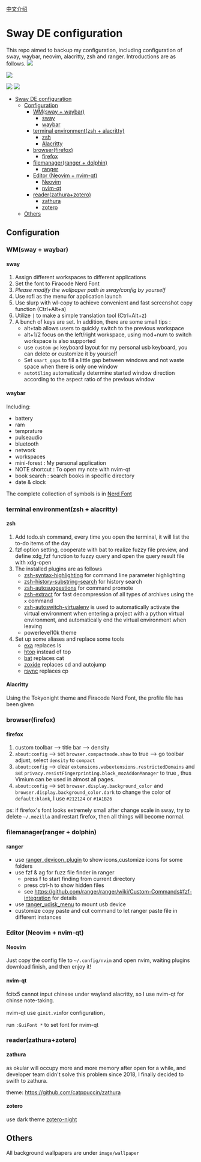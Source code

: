[中文介绍](README-zh.md)

# Sway DE configuration

This repo aimed to backup my configuration, including configuration of sway, waybar, neovim, alacritty, zsh and ranger. Introductions are as follows.
![](image/first.png)

![](image/second.png)

![](image/neovim-dashboard.png)
![](image/neovim.png)

<!--toc:start-->
- [Sway DE configuration](#sway-de-configuration)
  - [Configuration](#configuration)
    - [WM(sway + waybar)](#wmsway-waybar)
      - [sway](#sway)
      - [waybar](#waybar)
    - [terminal environment(zsh + alacritty)](#terminal-environmentzsh-alacritty)
      - [zsh](#zsh)
      - [Alacritty](#alacritty)
    - [browser(firefox)](#browserfirefox)
      - [firefox](#firefox)
    - [filemanager(ranger + dolphin)](#filemanagerranger-dolphin)
      - [ranger](#ranger)
    - [Editor (Neovim + nvim-qt)](#editor-neovim-nvim-qt)
      - [Neovim](#neovim)
      - [nvim-qt](#nvim-qt)
    - [reader(zathura+zotero)](#readerzathurazotero)
      - [zathura](#zathura)
      - [zotero](#zotero)
  - [Others](#others)
<!--toc:end-->

## Configuration

### WM(sway + waybar)

#### sway

1. Assign different workspaces to different applications
2. Set the font to Firacode Nerd Font
3. _Please modify the wallpaper path in sway/config by yourself_
4. Use rofi as the menu for application launch
5. Use slurp with wl-copy to achieve convenient and fast screenshot copy function (Ctrl+Alt+a)
6. Utilize `|` to make a simple translation tool (Ctrl+Alt+z)
7. A bunch of keys are set. In addition, there are some small tips :
   - alt+tab allows users to quickly switch to the previous workspace
   - alt+1/2 focus on the left/right workspace, using mod+num to switch workspace is also supported
   - use `custom-pc` keyboard layout for my personal usb keyboard, you can delete or customize it by yourself
   - Set `smart_gaps` to fill a little gap between windows and not waste space when there is only one window
   - `autotiling` automatically determine started window direction according to the aspect ratio of the previous window

#### waybar

Including:

- battery
- ram
- temprature
- pulseaudio
- bluetooth
- network
- workspaces
- mini-forest : My personal application
- NOTE shortcut : To open my note with nvim-qt
- book search : search books in specific directory
- date & clock

The complete collection of symbols is in [Nerd Font](https://www.nerdfonts.com/cheat-sheet)

### terminal environment(zsh + alacritty)

#### zsh

1. Add todo.sh command, every time you open the terminal, it will list the to-do items of the day
2. fzf option setting, cooperate with bat to realize fuzzy file preview, and define xdg_fzf function to fuzzy query and open the query result file with xdg-open
3. The installed plugins are as follows
   - [zsh-syntax-highlighting](https://github.com/zsh-users/zsh-syntax-highlighting) for command line parameter highlighting
   - [zsh-history-substring-search](https://github.com/zsh-users/zsh-history-substring-search) for history search
   - [zsh-autosuggestions](https://github.com/zsh-users/zsh-autosuggestions) for command promote
   - [zsh-extract](https://github.com/le0me55i/zsh-extract) for fast decompression of all types of archives using the `x` command
   - [zsh-autoswitch-virtualenv](https://github.com/MichaelAquilina/zsh-autoswitch-virtualenv) is used to automatically activate the virtual environment when entering a project with a python virtual environment, and automatically end the virtual environment when leaving
   - powerlevel10k theme
4. Set up some aliases and replace some tools
   - [exa](https://github.com/ogham/exa) replaces ls
   - [htop](https://htop.dev/) instead of top
   - [bat](https://github.com/sharkdp/bat) replaces cat
   - [zoxide](https://github.com/ajeetdsouza/zoxide) replaces cd and autojump
   - [rsync](https://github.com/WayneD/rsync) replaces cp

#### Alacritty

Using the Tokyonight theme and Firacode Nerd Font, the profile file has been given

### browser(firefox)

#### firefox

1. custom toolbar --> title bar --> density
2. `about:config` --> set `browser.compactmode.show` to true --> go toolbar adjust, select `density` to `compact`
3. `about:config` --> clear `extensions.webextensions.restrictedDomains` and set `privacy.resistFingerprinting.block_mozAddonManager` to true , thus Vimium can be used in almost all pages.
4. `about:config` --> set `browser.display.background_color` and `browser.display.background_color.dark` to change the color of `default:blank`, I use `#212124` or `#1A1B26`

ps: if firefox's font looks extremely small after change scale in sway, try to delete `~/.mozilla` and restart firefox, then all things will become normal.

### filemanager(ranger + dolphin)

#### ranger

- use [ranger_devicon_plugin](https://github.com/alexanderjeurissen/ranger_devicons) to show icons,customize icons for some folders
- use fzf & ag for fuzz file finder in ranger
  - press f to start finding from current directory
  - press ctrl-h to show hidden files
  - see https://github.com/ranger/ranger/wiki/Custom-Commands#fzf-integration for details
- use [ranger_udisk_menu](https://github.com/SL-RU/ranger_udisk_menu) to mount usb device
- customize copy paste and cut command to let ranger paste file in different instances

### Editor (Neovim + nvim-qt)

#### Neovim

Just copy the config file to `~/.config/nvim` and open nvim, waiting plugins download finish, and then enjoy it!

#### nvim-qt

fcitx5 cannot input chinese under wayland alacritty, so I use nvim-qt for chinse note-taking.

nvim-qt use `ginit.vim`for configuration，

run `:GuiFont *` to set font for nvim-qt

### reader(zathura+zotero)

#### zathura

as okular will occupy more and more memory after open for a while, and developer team didn't solve this problem since 2018, I finally decided to swith to zathura.

theme: https://github.com/catppuccin/zathura

#### zotero

use dark theme [zotero-night](https://github.com/tefkah/zotero-night)

## Others

All background wallpapers are under `image/wallpaper`

